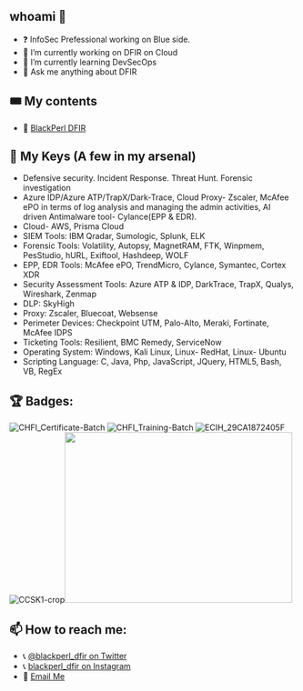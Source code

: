 ## whoami 👋

- ❓  InfoSec Prefessional working on Blue side. 
- 🔭 I’m currently working on DFIR on Cloud
- 🌱 I’m currently learning DevSecOps
- 💬 Ask me anything about DFIR 

## 🎟 My contents
- 🌟 [BlackPerl DFIR](https://bit.ly/2FQfvJk)

## 💪 My Keys (A few in my arsenal)
- Defensive security. Incident Response. Threat Hunt. Forensic investigation
- Azure IDP/Azure ATP/TrapX/Dark-Trace, Cloud Proxy- Zscaler, McAfee ePO in terms of log analysis and managing the admin activities, AI driven Antimalware tool- Cylance(EPP & EDR).
- Cloud- AWS, Prisma Cloud
- SIEM Tools:	IBM Qradar, Sumologic, Splunk, ELK
- Forensic Tools:	Volatility, Autopsy, MagnetRAM, FTK, Winpmem, PesStudio, hURL, Exiftool, Hashdeep, WOLF
- EPP, EDR Tools:	McAfee ePO, TrendMicro, Cylance, Symantec, Cortex XDR
- Security Assessment Tools:	Azure ATP & IDP, DarkTrace, TrapX, Qualys, Wireshark, Zenmap
- DLP:	SkyHigh
- Proxy:	Zscaler, Bluecoat, Websense
- Perimeter Devices:	Checkpoint UTM, Palo-Alto, Meraki, Fortinate, McAfee IDPS
- Ticketing Tools:	Resilient, BMC Remedy, ServiceNow
- Operating System:	Windows, Kali Linux, Linux- RedHat, Linux- Ubuntu
- Scripting Language:	C, Java, Php, JavaScript, JQuery, HTML5, Bash, VB, RegEx

## 🏆 Badges:
![CHFI_Certificate-Batch](https://user-images.githubusercontent.com/51078911/115290523-466f2e80-a171-11eb-8147-0a6140d99bf3.png)
![CHFI_Training-Batch](https://user-images.githubusercontent.com/51078911/115290532-4a9b4c00-a171-11eb-89d1-053beca22b1c.png)
![ECIH_29CA1872405F](https://user-images.githubusercontent.com/51078911/115290534-4b33e280-a171-11eb-9c65-083a2a002775.png)
![CCSK1-crop](https://user-images.githubusercontent.com/51078911/115290749-89310680-a171-11eb-893c-2a6a8c8e4715.jpg)<img src="" width="400" height="300">

## 📫 How to reach me:
- 📞 [@blackperl_dfir on Twitter](https://twitter.com/blackperl_dfir)
- 📞 [blackperl_dfir on Instagram](https://www.instagram.com/blackperl_dfir/)
- 📨 [Email Me](archan.fiem.it@gamil.com)

